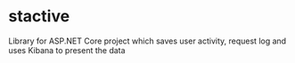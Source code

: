 # stactive
Library for ASP.NET Core project which saves user activity, request log and uses Kibana to present the data
